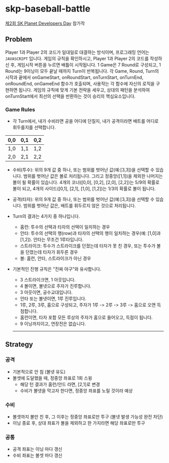 # skp-baseball-battle

[제2회 SK Planet Developers Day](https://www.techallhands.net/) 참가작 

## Problem

Player 1과 Player 2의 코드가 일대일로 대결하는 방식이며, 프로그래밍 언어는 `JAVASCRIPT` 입니다.
게임의 규칙을 확인하시고, Player 1과 Player 2의 코드를 작성하신 후, 게임시작 버튼을 누르면 배틀이 시작됩니다.
1 Game은 7 Round로 구성되고, 1 Round는 9이닝이 모두 끝날 때까지 Turn이 반복됩니다.
각 Game, Round, Turn의 시작과 끝에서 onGameStart, onRoundStart, onTurnStart, onTurnEnd, onRoundEnd, onGameEnd 함수가 호출되며, 사용작는 각 함수에 자신의 로직을 구현하면 됩니다.
게임의 규칙에 맞게 기본 전략을 세우고, 상대의 패턴을 분석하여 onTurnStart에서 최선의 선택을 반환하는 것이 승리의 핵심요소입니다.

### Game Rules
- 각 Turn에서, 내가 수비라면 공을 어디에 던질지, 내가 공격이라면 배트를 어디로 휘두를지를 선택합니다.
 
|0,0|0,1|0,2|
|---|---|---|
|1,0|1,1|1,2|
|2,0|2,1|2,2|

  - 수비(투수): 위의 9개 값 중 하나, 또는 범위를 벗어난 값(예:[3,3])을 선택할 수 있습니다. 범위를 벗어난 값은 볼로 처리됩니다. 그리고 정중앙([1,1])을 제외한 나머지는 볼이 될 확률이 있습니다. 4개의 코너([0,0], [0,2], [2,0], [2,2])는 5/9의 확률로 볼이 되고, 4개의 사이드([0,1], [2,1], [1,0], [1,2])는 1/3의 확률로 볼이 됩니다.
  - 공격(타자): 위의 9개 값 중 하나, 또는 범위를 벗어난 값(예:[3,3])을 선택할 수 있습니다. 범위를 벗어난 값은, 배트를 휘두르지 않은 것으로 처리됩니다.
- Turn의 결과는 4가지 중 하나입니다.
  - 홈런: 투수의 선택과 타자의 선택이 일치하는 경우
  - 안타: 투수의 선택의 행(row)과 타자의 선택의 행이 일치하는 경우(예: [1,0]과 [1,2]). 안타는 무조건 1루타입니다.
  - 스트라이크: 투수가 스트라이크를 던졌는데 타자가 못 친 경우, 또는 투수가 볼을 던졌는데 타자가 휘두른 경우
  - 볼: 홈런, 안타, 스트라이크가 아닌 경우
- 기본적인 진행 규칙은 "진짜 야구"와 유사합니다.
  - 3 스트라이크면, 1 아웃입니다.
  - 4 볼이면, 볼넷으로 주자가 진루합니다.
  - 3 아웃이면, 공수교대입니다.
  - 안타 또는 볼넷이면, 1루 진루입니다.
  - 1루, 2루, 3루, 홈으로 구성되고, 주자가 1루 -> 2루 -> 3루 -> 홈으로 오면 득점합니다.
  - 홈런이면, 타자 포함 모든 루상의 주자가 홈으로 들어오고, 득점이 됩니다.
  - 9 이닝까지이고, 연장전은 없습니다.

  ---

## Strategy

### 공격
- 기본적으로 안 침 (볼넷 유도)
- 볼셋에 도달했을 때, 정중앙 좌표로 1회 스윙
  - 해당 턴 결과가 홈런/안드 라면, [2,1]로 변경
  - 수비가 볼넷을 막고자 한다면, 정중앙 좌표를 노릴 것이라 예상


### 수비
- 볼셋까지 볼만 친 후, 그 이후는 정중앙 좌표로만 투구 (볼넷 발생 가능성 완전 차단)
- 이닝 종료 후, 상대 좌표가 볼을 제외하고 한 가지라면 해당 좌표로만 투구


### 공통
- 공격 좌표는 이닝 마다 갱신
- 수비 좌표는 볼셋 마다 갱신